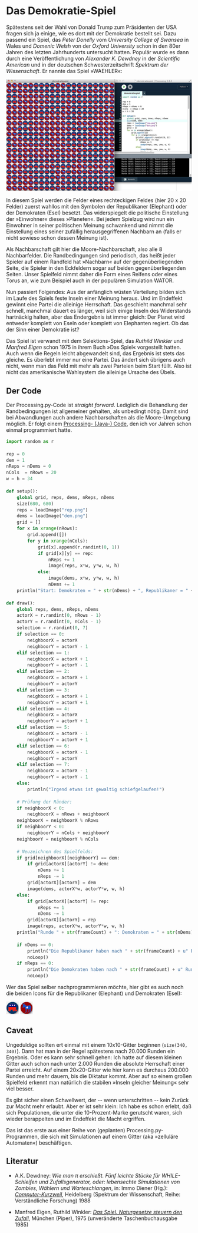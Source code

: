 # Das Demokratie-Spiel

Spätestens seit der Wahl von Donald Trump zum Präsidenten der USA fragen sich ja einige, wie es dort mit der Demokratie bestellt sei. Dazu passend ein Spiel, das *Peter Donelly* vom *University College of Swansea* in Wales und *Domenic Welsh* von der *Oxford University* schon in den 80er Jahren des letzten Jahrhunderts untersucht hatten. Populär wurde es dann durch eine Veröffentlichung von *Alexander K. Dewdney* in der *Scientific American* und in der deutschen Schwesterzeitschrift *Spektrum der Wissenschaft*. Er nannte das Spiel »WAEHLER«:

[![Screenshot](images/waehler.jpg)](https://www.flickr.com/photos/schockwellenreiter/35034616836/)

In diesem Spiel werden die Felder eines rechteckigen Feldes (hier 20 x 20 Felder) zuerst wahllos mit den Symbolen der Republikaner (Elephant) oder der Demokraten (Esel) besetzt. Das widerspiegelt die politische Einstellung der »Einwohner« dieses »Planeten«. Bei jedem Spielzug wird nun ein Einwohner in seiner politischen Meinung schwankend und nimmt die Einstellung eines seiner zufällig herausgegriffenen Nachbarn an (falls er nicht sowieso schon dessen Meinung ist).

Als Nachbarschaft gilt hier die Moore-Nachbarschaft, also alle 8 Nachbarfelder. Die Randbedingungen sind periodisch, das heißt jeder Spieler auf einem Randfeld hat »Nachbarn« auf der gegenüberliegenden Seite, die Spieler in den Eckfeldern sogar auf beiden gegenüberliegenden Seiten. Unser Spielfeld nimmt daher die Form eines Reifens oder eines Torus an, wie zum Beispiel auch in der populären Simulation WATOR.

Nun passiert Folgendes: Aus der anfänglich wüsten Verteilung bilden sich im Laufe des Spiels feste Inseln einer Meinung heraus. Und im Endeffekt gewinnt eine Partei die alleinige Herrschaft. Das geschieht manchmal sehr schnell, manchmal dauert es länger, weil sich einige Inseln des Widerstands hartnäckig halten, aber das Endergebnis ist immer gleich: Der Planet wird entweder komplett von Eseln oder komplett von Elephanten regiert. Ob das der Sinn einer Demokratie ist?

Das Spiel ist verwandt mit dem Selektions-Spiel, das *Ruthild Winkler* und *Manfred Eigen* schon 1975 in ihrem Buch »Das Spiel« vorgestellt hatten. Auch wenn die Regeln leicht abgewandelt sind, das Ergebnis ist stets das gleiche. Es überlebt immer nur eine Partei. Das ändert sich übrigens auch nicht, wenn man das Feld mit mehr als zwei Parteien beim Start füllt. Also ist nicht das amerikanische Wahlsystem die alleinige Ursache des Übels.

## Der Code

Der Processing.py-Code ist *straight forward*. Lediglich die Behandlung der Randbedingungen ist allgemeiner gehalten, als unbedingt nötig. Damit sind bei Abwandlungen auch andere Nachbarschaften als die Moore-Umgebung möglich. Er folgt einem [Processing- (Java-) Code](http://cognitiones.kantel-chaos-team.de/programmierung/creativecoding/processing/demokratiespiel.html), den ich vor Jahren schon einmal programmiert hatte.

~~~python
import random as r

rep = 0
dem = 1
nReps = nDems = 0
nCols  = nRows = 20
w = h = 34

def setup():
    global grid, reps, dems, nReps, nDems
    size(680, 680)
    reps = loadImage("rep.png")
    dems = loadImage("dem.png")
    grid = []
    for x in xrange(nRows):
        grid.append([])
        for y in xrange(nCols):
            grid[x].append(r.randint(0, 1))
            if grid[x][y] == rep:
                nReps += 1
                image(reps, x*w, y*w, w, h)
            else:
                image(dems, x*w, y*w, w, h)
                nDems += 1
    println("Start: Demokraten = " + str(nDems) + ", Republikaner = " + str(nReps))

def draw():
    global reps, dems, nReps, nDems
    actorX = r.randint(0, nRows - 1)
    actorY = r.randint(0, nCols - 1)
    selection = r.randint(0, 7)
    if selection == 0:
        neighboorX = actorX
        neighboorY = actorY - 1
    elif selection == 1:
        neighboorX = actorX + 1
        neighboorY = actorY - 1
    elif selection == 2:
        neighboorX = actorX + 1
        neighboorY = actorY
    elif selection == 3:
        neighboorX = actorX + 1
        neighboorY = actorY + 1
    elif selection == 4:
        neighboorX = actorX
        neighboorY = actorY + 1
    elif selection == 5:
        neighboorX = actorX - 1
        neighboorY = actorY + 1
    elif selection == 6:
        neighboorX = actorX - 1
        neighboorY = actorY
    elif selection == 7:
        neighboorX = actorX - 1
        neighboorY = actorY - 1
    else:
        println("Irgend etwas ist gewaltig schiefgelaufen!")
    
    # Prüfung der Ränder:
    if neighboorX < 0:
        neighboorX = nRows + neighboorX
    neighboorX = neighboorX % nRows
    if neighboorY < 0:
        neighboorY = nCols + neighboorY
    neighboorY = neighboorY % nCols
    
    # Neuzeichnen des Spielfelds:
    if grid[neighboorX][neighboorY] == dem:
        if grid[actorX][actorY] != dem:
            nDems += 1
            nReps -= 1
        grid[actorX][actorY] = dem
        image(dems, actorX*w, actorY*w, w, h)
    else:
        if grid[actorX][actorY] != rep:
            nReps += 1
            nDems -= 1
        grid[actorX][actorY] = rep
        image(reps, actorX*w, actorY*w, w, h)
    println("Runde " + str(frameCount) + ": Demokraten = " + str(nDems) + ", Republikaner = " + str(nReps))
    
    if nDems == 0:
        println("Die Republikaner haben nach " + str(frameCount) + u" Runden die Macht übernommen!")
        noLoop()
    if nReps == 0:
        println("Die Demokraten haben nach " + str(frameCount) + u" Runden die Macht übernommen!")
        noLoop()
~~~

Wer das Spiel selber nachprogrammieren möchte, hier gibt es auch noch die beiden Icons für die Republikaner (Elephant) und Demokraten (Esel):

![Elefant](images/rep.png) ![Esel](images/dem.png)

## Caveat

Ungeduldige sollten ert einmal mit einem 10x10-Gitter beginnen (`size(340, 340)`). Dann hat man in der Regel spätestens nach 20.000 Runden ein Ergebnis. Oder es kann sehr schnell gehen: Ich hatte auf diesem kleinen Gitter auch schon nach unter 2.000 Runden die absolute Herrschaft einer Partei erreicht. Auf einem 20x20-Gitter wie hier kann es durchaus 200.000 Runden und mehr dauern, bis die Diktatur kommt. Aber auf so einem großen Spielfeld erkennt man natürlich die stabilen »Inseln gleicher Meinung« sehr viel besser.

Es gibt sicher einen Schwellwert, der -- wenn unterschritten -- kein Zurück zur Macht mehr erlaubt. Aber er ist sehr klein: Ich habe es schon erlebt, daß sich Populationen, die unter die 10-Prozent-Marke gerutscht waren, sich wieder berappelten und im Endeffekt die Macht ergriffen.

Das ist das erste aus einer Reihe von (geplanten) Processing.py-Programmen, die sich mit Simulationen auf einem Gitter (aka »zelluläre Automaten«) beschäftigen.

## Literatur

- A.K. Dewdney: *Wie man π erschießt. Fünf leichte Stücke für WHILE-Schleifen und Zufallsgenerator, oder: lebensechte Simulationen von Zombies, Wählern und Warteschlangen*, in: Immo Diener (Hg.): *[Computer-Kurzweil][amazon1]*, Heidelberg (Spektrum der Wissenschaft, Reihe: Verständliche Forschung) 1988

- Manfred Eigen, Ruthild Winkler: *[Das Spiel. Naturgesetze steuern den Zufall][amazon2]*, München (Piper), 1975 (unveränderte Taschenbuchausgabe 1985)


[amazon1]: https://www.amazon.de/gp/product/3922508502/ref=as_li_ss_tl?ie=UTF8&linkCode=ll1&tag=derschockwell-21&linkId=70d2a1ad2291abd09c8579f1b3652042
[amazon2]: https://www.amazon.de/gp/product/3492204104/ref=as_li_ss_tl?ie=UTF8&linkCode=ll1&tag=derschockwell-21&linkId=d8a0345a29710b35b7e75ebe8565574d